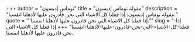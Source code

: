 +++
author = "توماس إديسون"
title = "مقولة توماس إديسون"
description = "مقولة توماس إديسون: إذا فعلنا كل الاشياء التي نحن قادرون عليها لأذهلنا انفسنا."
quote = '''إذا فعلنا كل الاشياء التي نحن قادرون عليها لأذهلنا انفسنا.'''
slug = "إذا-فعلنا-كل-الاشياء-التي-نحن-قادرون-عليها-لأذهلنا-انفسنا"
+++
إذا فعلنا كل الاشياء التي نحن قادرون عليها لأذهلنا انفسنا.
